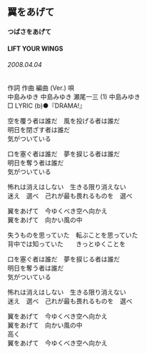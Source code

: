 ## 翼をあげて
#### つばさをあげて
#### LIFT YOUR WINGS
###### 2008.04.04


作詞  作曲  編曲 (Ver.)   唄    
中島みゆき   中島みゆき   瀬尾一三 (1)  中島みゆき    
□ LYRIC (b)●『DRAMA!』    
    
空を覆う者は誰だ　風を投げる者は誰だ    
明日を閉ざす者は誰だ    
気がついている    
    
口を塞ぐ者は誰だ　夢を捩じる者は誰だ    
明日を奪う者は誰だ    
気がついている    
    
怖れは消えはしない　生きる限り消えない    
迷え　選べ　己れが最も畏れるものを　選べ    
    
翼をあげて　今ゆくべき空へ向かえ    
翼をあげて　向かい風の中    
    
失うものを思っていた　転ぶことを思っていた    
背中では知っていた　　きっとゆくことを    
    
口を塞ぐ者は誰だ　夢を捩じる者は誰だ    
明日を奪う者は誰だ    
気がついている    
    
怖れは消えはしない　生きる限り消えない    
迷え　選べ　己れが最も畏れるものを　選べ    
    
翼をあげて　今ゆくべき空へ向かえ    
翼をあげて　向かい風の中    
高く    
翼をあげて　今ゆくべき空へ向かえ    